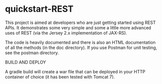 # quickstart-REST

This project is aimed at developers who are just getting started using REST APIs.
It demonstrates some very simple and some a little more advanced uses of REST (via the Jersey 2.x implementation of JAX-RS).

The code is heavily documented and there is also an HTML documentation of all the methods (in the doc directory).
If you use Postman for unit testing, see the postman directory.

BUILD AND DEPLOY

A gradle build will create a war file that can be deployed in your HTTP container of choice (it has been tested with Tomcat 7).
